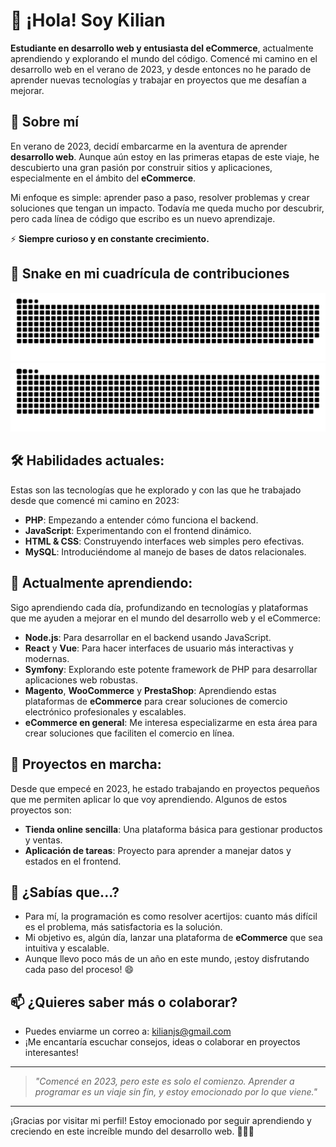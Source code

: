 # 👋 ¡Hola! Soy Kilian

**Estudiante en desarrollo web y entusiasta del eCommerce**, actualmente aprendiendo y explorando el mundo del código. Comencé mi camino en el desarrollo web en el verano de 2023, y desde entonces no he parado de aprender nuevas tecnologías y trabajar en proyectos que me desafían a mejorar.

## 🚀 Sobre mí
En verano de 2023, decidí embarcarme en la aventura de aprender **desarrollo web**. Aunque aún estoy en las primeras etapas de este viaje, he descubierto una gran pasión por construir sitios y aplicaciones, especialmente en el ámbito del **eCommerce**.

Mi enfoque es simple: aprender paso a paso, resolver problemas y crear soluciones que tengan un impacto. Todavía me queda mucho por descubrir, pero cada línea de código que escribo es un nuevo aprendizaje.

⚡ **Siempre curioso y en constante crecimiento.**

## 🐍 Snake en mi cuadrícula de contribuciones

![github-contribution-grid-snake](https://raw.githubusercontent.com/iDankest/iDankest/main/img/snake.svg#gh-light-mode-only)
![github-contribution-grid-snake](https://raw.githubusercontent.com/iDankest/iDankest/main/img/snake_dark.svg#gh-dark-mode-only)


## 🛠️ Habilidades actuales:
Estas son las tecnologías que he explorado y con las que he trabajado desde que comencé mi camino en 2023:

- **PHP**: Empezando a entender cómo funciona el backend.
- **JavaScript**: Experimentando con el frontend dinámico.
- **HTML & CSS**: Construyendo interfaces web simples pero efectivas.
- **MySQL**: Introduciéndome al manejo de bases de datos relacionales.

## 🌱 Actualmente aprendiendo:
Sigo aprendiendo cada día, profundizando en tecnologías y plataformas que me ayuden a mejorar en el mundo del desarrollo web y el eCommerce:

- **Node.js**: Para desarrollar en el backend usando JavaScript.
- **React** y **Vue**: Para hacer interfaces de usuario más interactivas y modernas.
- **Symfony**: Explorando este potente framework de PHP para desarrollar aplicaciones web robustas.
- **Magento**, **WooCommerce** y **PrestaShop**: Aprendiendo estas plataformas de **eCommerce** para crear soluciones de comercio electrónico profesionales y escalables.
- **eCommerce en general**: Me interesa especializarme en esta área para crear soluciones que faciliten el comercio en línea.

## 🚧 Proyectos en marcha:
Desde que empecé en 2023, he estado trabajando en proyectos pequeños que me permiten aplicar lo que voy aprendiendo. Algunos de estos proyectos son:

- **Tienda online sencilla**: Una plataforma básica para gestionar productos y ventas.
- **Aplicación de tareas**: Proyecto para aprender a manejar datos y estados en el frontend.

## 🤔 ¿Sabías que...?
- Para mí, la programación es como resolver acertijos: cuanto más difícil es el problema, más satisfactoria es la solución.
- Mi objetivo es, algún día, lanzar una plataforma de **eCommerce** que sea intuitiva y escalable.
- Aunque llevo poco más de un año en este mundo, ¡estoy disfrutando cada paso del proceso! 😄

## 📫 ¿Quieres saber más o colaborar?
- Puedes enviarme un correo a: [kilianjs@gmail.com](mailto:kilianjs@gmail.com)
- ¡Me encantaría escuchar consejos, ideas o colaborar en proyectos interesantes!

---

> *"Comencé en 2023, pero este es solo el comienzo. Aprender a programar es un viaje sin fin, y estoy emocionado por lo que viene."*

---

¡Gracias por visitar mi perfil! Estoy emocionado por seguir aprendiendo y creciendo en este increíble mundo del desarrollo web. 🚀👨‍💻

